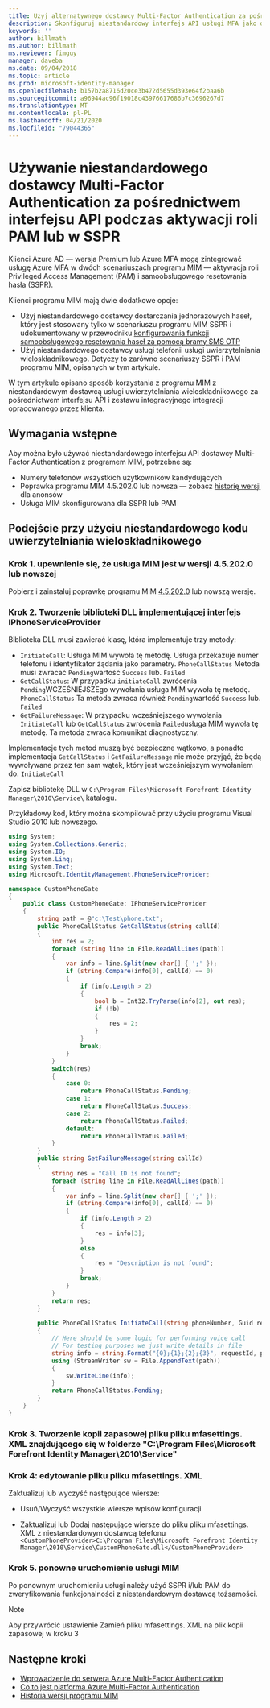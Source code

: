 ```yaml
---
title: Użyj alternatywnego dostawcy Multi-Factor Authentication za pośrednictwem interfejsu API w celu aktywowania usługi PAM lub w scenariuszu SSPR | Microsoft Docs
description: Skonfiguruj niestandardowy interfejs API usługi MFA jako drugą warstwę zabezpieczeń, gdy użytkownicy aktywują role w Privileged Access Management i korzystają z funkcji samoobsługowego resetowania hasła.
keywords: ''
author: billmath
ms.author: billmath
ms.reviewer: fimguy
manager: daveba
ms.date: 09/04/2018
ms.topic: article
ms.prod: microsoft-identity-manager
ms.openlocfilehash: b157b2a8716d20ce3b472d5655d393e64f2baa6b
ms.sourcegitcommit: a96944ac96f19018c43976617686b7c3696267d7
ms.translationtype: MT
ms.contentlocale: pl-PL
ms.lasthandoff: 04/21/2020
ms.locfileid: "79044365"
---
```

# <a name="use-a-custom-multi-factor-authentication-provider-via-an-api-during-pam-role-activation-or-in-sspr"></a>Używanie niestandardowego dostawcy Multi-Factor Authentication za pośrednictwem interfejsu API podczas aktywacji roli PAM lub w SSPR

Klienci Azure AD — wersja Premium lub Azure MFA mogą zintegrować usługę Azure MFA w dwóch scenariuszach programu MIM — aktywacja roli Privileged Access Management (PAM) i samoobsługowego resetowania hasła (SSPR).

Klienci programu MIM mają dwie dodatkowe opcje:

 - Użyj niestandardowego dostawcy dostarczania jednorazowych haseł, który jest stosowany tylko w scenariuszu programu MIM SSPR i udokumentowany w przewodniku [konfigurowania funkcji samoobsługowego resetowania haseł za pomocą bramy SMS OTP](https://docs.microsoft.com/previous-versions/mim/hh824692(v=ws.10))
 - Użyj niestandardowego dostawcy usługi telefonii usługi uwierzytelniania wieloskładnikowego. Dotyczy to zarówno scenariuszy SSPR i PAM programu MIM, opisanych w tym artykule.

W tym artykule opisano sposób korzystania z programu MIM z niestandardowym dostawcą usługi uwierzytelniania wieloskładnikowego za pośrednictwem interfejsu API i zestawu integracyjnego integracji opracowanego przez klienta.  

## <a name="prerequisites"></a>Wymagania wstępne

Aby można było używać niestandardowego interfejsu API dostawcy Multi-Factor Authentication z programem MIM, potrzebne są:

- Numery telefonów wszystkich użytkowników kandydujących
- Poprawka programu MIM 4.5.202.0 lub nowsza — zobacz [historię wersji](reference/version-history.md) dla anonsów
- Usługa MIM skonfigurowana dla SSPR lub PAM

## <a name="approach-using-custom-multi-factor-authentication-code"></a>Podejście przy użyciu niestandardowego kodu uwierzytelniania wieloskładnikowego

### <a name="step-1-ensure-mim-service-is-at-version-452020-or-later"></a>Krok 1. upewnienie się, że usługa MIM jest w wersji 4.5.202.0 lub nowszej

Pobierz i zainstaluj poprawkę programu MIM [4.5.202.0](https://www.microsoft.com/download/details.aspx?id=57278) lub nowszą wersję.

### <a name="step-2-create-a-dll-which-implements-the-iphoneserviceprovider-interface"></a>Krok 2. Tworzenie biblioteki DLL implementującej interfejs IPhoneServiceProvider

Biblioteka DLL musi zawierać klasę, która implementuje trzy metody:

- `InitiateCall`: Usługa MIM wywoła tę metodę. Usługa przekazuje numer telefonu i identyfikator żądania jako parametry.  `PhoneCallStatus` Metoda musi zwracać `Pending`wartość `Success` lub. `Failed`
- `GetCallStatus`: W przypadku `initiateCall` zwrócenia `Pending`WCZEŚNIEJSZEgo wywołania usługa MIM wywoła tę metodę. `PhoneCallStatus` Ta metoda zwraca również `Pending`wartość `Success` lub. `Failed`
- `GetFailureMessage`: W przypadku wcześniejszego wywołania `InitiateCall` lub `GetCallStatus` zwrócenia `Failed`usługa MIM wywoła tę metodę. Ta metoda zwraca komunikat diagnostyczny.

Implementacje tych metod muszą być bezpieczne wątkowo, a ponadto implementacja `GetCallStatus` i `GetFailureMessage` nie może przyjąć, że będą wywoływane przez ten sam wątek, który jest wcześniejszym wywołaniem do. `InitiateCall`

Zapisz bibliotekę DLL w `C:\Program Files\Microsoft Forefront Identity Manager\2010\Service\` katalogu.

Przykładowy kod, który można skompilować przy użyciu programu Visual Studio 2010 lub nowszego.

```csharp
using System;
using System.Collections.Generic;
using System.IO;
using System.Linq;
using System.Text;
using Microsoft.IdentityManagement.PhoneServiceProvider;

namespace CustomPhoneGate
{
    public class CustomPhoneGate: IPhoneServiceProvider
    {
        string path = @"c:\Test\phone.txt";
        public PhoneCallStatus GetCallStatus(string callId)
        {
            int res = 2;
            foreach (string line in File.ReadAllLines(path))
            {
                var info = line.Split(new char[] { ';' });
                if (string.Compare(info[0], callId) == 0)
                {
                    if (info.Length > 2)
                    {
                        bool b = Int32.TryParse(info[2], out res);
                        if (!b)
                        {
                            res = 2;
                        }
                    }
                    break;
                }
            }
            switch(res)
            {
                case 0:
                    return PhoneCallStatus.Pending;
                case 1:
                    return PhoneCallStatus.Success;
                case 2:
                    return PhoneCallStatus.Failed;
                default:
                    return PhoneCallStatus.Failed;
            }       
        }
        public string GetFailureMessage(string callId)
        {
            string res = "Call ID is not found";
            foreach (string line in File.ReadAllLines(path))
            {
                var info = line.Split(new char[] { ';' });
                if (string.Compare(info[0], callId) == 0)
                {
                    if (info.Length > 2)
                    {
                        res = info[3];
                    }
                    else
                    {
                        res = "Description is not found";
                    }
                    break;
                }
            }
            return res;            
        }
        
        public PhoneCallStatus InitiateCall(string phoneNumber, Guid requestId, Dictionary<string,object> deliveryAttributes)
        {
            // Here should be some logic for performing voice call
            // For testing purposes we just write details in file             
            string info = string.Format("{0};{1};{2};{3}", requestId, phoneNumber, 0, string.Empty);
            using (StreamWriter sw = File.AppendText(path))
            {
                sw.WriteLine(info);                
            }
            return PhoneCallStatus.Pending;    
        }
    }
}
```
### <a name="step-3-backup-the-mfasettingsxml-located-in-the-cprogram-filesmicrosoft-forefront-identity-manager2010service"></a>Krok 3. Tworzenie kopii zapasowej pliku pliku mfasettings. XML znajdującego się w folderze "C:\Program Files\Microsoft Forefront Identity Manager\2010\Service"

### <a name="step-4-edit-the-mfasettingsxml-file"></a>Krok 4: edytowanie pliku pliku mfasettings. XML

Zaktualizuj lub wyczyść następujące wiersze:

- Usuń/Wyczyść wszystkie wiersze wpisów konfiguracji 

- Zaktualizuj lub Dodaj następujące wiersze do pliku pliku mfasettings. XML z niestandardowym dostawcą telefonu <br>
`<CustomPhoneProvider>C:\Program Files\Microsoft Forefront Identity Manager\2010\Service\CustomPhoneGate.dll</CustomPhoneProvider>`

### <a name="step-5-restart-mim-service"></a>Krok 5. ponowne uruchomienie usługi MIM

Po ponownym uruchomieniu usługi należy użyć SSPR i/lub PAM do zweryfikowania funkcjonalności z niestandardowym dostawcą tożsamości.

> [!NOTE] 
> Aby przywrócić ustawienie Zamień pliku mfasettings. XML na plik kopii zapasowej w kroku 3


## <a name="next-steps"></a>Następne kroki

- [Wprowadzenie do serwera Azure Multi-Factor Authentication](https://docs.microsoft.com/azure/active-directory/authentication/howto-mfaserver-deploy)
- [Co to jest platforma Azure Multi-Factor Authentication](https://docs.microsoft.com/azure/multi-factor-authentication/multi-factor-authentication)
- [Historia wersji programu MIM](./reference/version-history.md)
